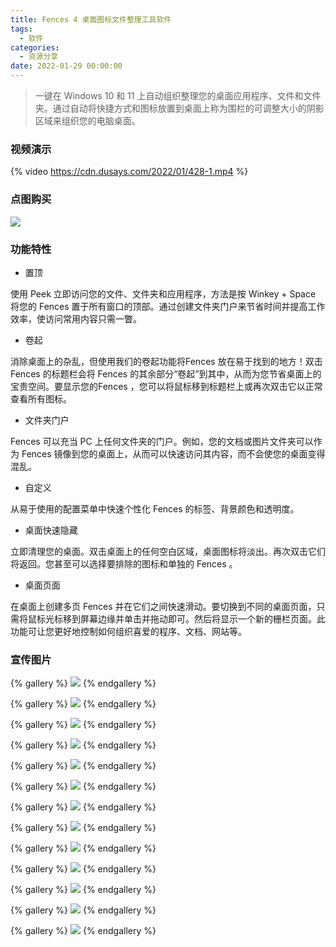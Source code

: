 ```yaml
---
title: Fences 4 桌面图标文件整理工具软件
tags:
  - 软件
categories:
  - 资源分享
date: 2022-01-29 00:00:00
---
```


> 一键在 Windows 10 和 11 上自动组织整理您的桌面应用程序、文件和文件夹。通过自动将快捷方式和图标放置到桌面上称为围栏的可调整大小的阴影区域来组织您的电脑桌面。

<!-- more -->

### 视频演示

{% video https://cdn.dusays.com/2022/01/428-1.mp4 %}

### 点图购买

[![](https://cdn.dusays.com/2022/01/428-1.png)](https://r-g.io/BHDH33)

### 功能特性

* 置顶

使用 Peek 立即访问您的文件、文件夹和应用程序，方法是按 Winkey + Space 将您的 Fences 置于所有窗口的顶部。通过创建文件夹门户来节省时间并提高工作效率，使访问常用内容只需一瞥。

* 卷起

消除桌面上的杂乱，但使用我们的卷起功能将Fences 放在易于找到的地方！双击 Fences 的标题栏会将 Fences 的其余部分“卷起”到其中，从而为您节省桌面上的宝贵空间。要显示您的Fences ，您可以将鼠标移到标题栏上或再次双击它以正常查看所有图标。

* 文件夹门户

Fences 可以充当 PC 上任何文件夹的门户。例如，您的文档或图片文件夹可以作为 Fences 镜像到您的桌面上，从而可以快速访问其内容，而不会使您的桌面变得混乱。

* 自定义

从易于使用的配置菜单中快速个性化 Fences 的标签、背景颜色和透明度。

* 桌面快速隐藏

立即清理您的桌面。双击桌面上的任何空白区域，桌面图标将淡出。再次双击它们将返回。您甚至可以选择要排除的图标和单独的 Fences 。

* 桌面页面

在桌面上创建多页 Fences 并在它们之间快速滑动。要切换到不同的桌面页面，只需将鼠标光标移到屏幕边缘并单击并拖动即可。然后将显示一个新的栅栏页面。此功能可让您更好地控制如何组织喜爱的程序、文档、网站等。

### 宣传图片

{% gallery %}
![](https://cdn.dusays.com/2022/01/428-2.png)
{% endgallery %}

{% gallery %}
![](https://cdn.dusays.com/2022/01/428-3.png)
{% endgallery %}

{% gallery %}
![](https://cdn.dusays.com/2022/01/428-4.png)
{% endgallery %}

{% gallery %}
![](https://cdn.dusays.com/2022/01/428-5.png)
{% endgallery %}

{% gallery %}
![](https://cdn.dusays.com/2022/01/428-6.png)
{% endgallery %}

{% gallery %}
![](https://cdn.dusays.com/2022/01/428-7.png)
{% endgallery %}

{% gallery %}
![](https://cdn.dusays.com/2022/01/428-8.png)
{% endgallery %}

{% gallery %}
![](https://cdn.dusays.com/2022/01/428-9.png)
{% endgallery %}

{% gallery %}
![](https://cdn.dusays.com/2022/01/428-10.png)
{% endgallery %}

{% gallery %}
![](https://cdn.dusays.com/2022/01/428-11.png)
{% endgallery %}

{% gallery %}
![](https://cdn.dusays.com/2022/01/428-12.png)
{% endgallery %}

{% gallery %}
![](https://cdn.dusays.com/2022/01/428-13.png)
{% endgallery %}

{% gallery %}
![](https://cdn.dusays.com/2022/01/428-14.png)
{% endgallery %}
